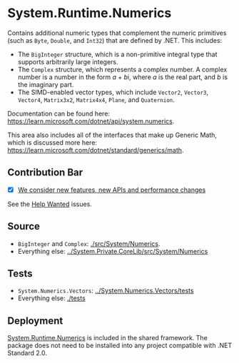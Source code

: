 # System.Runtime.Numerics
Contains additional numeric types that complement the numeric primitives (such as `Byte`, `Double`, and `Int32`) that are defined by .NET. This includes:

* The `BigInteger` structure, which is a non-primitive integral type that supports arbitrarily large integers.
* The `Complex` structure, which represents a complex number. A complex number is a number in the form *a* + *b*i, where *a* is the real part, and *b* is the imaginary part.
* The SIMD-enabled vector types, which include `Vector2`, `Vector3`, `Vector4`, `Matrix3x2`, `Matrix4x4`, `Plane`, and `Quaternion`.

Documentation can be found here: https://learn.microsoft.com/dotnet/api/system.numerics.

This area also includes all of the interfaces that make up Generic Math, which is discussed more here: https://learn.microsoft.com/dotnet/standard/generics/math.

## Contribution Bar
- [x] [We consider new features, new APIs and performance changes](/src/libraries/README.md#primary-bar)

See the [Help Wanted](https://github.com/dotnet/runtime/issues?q=is%3Aissue+is%3Aopen+label%3Aarea-System.Numerics+label%3A%22help+wanted%22+) issues.


## Source
* `BigInteger` and `Complex`: [./src/System/Numerics](./src/System/Numerics).
* Everything else: [../System.Private.CoreLib/src/System/Numerics](../System.Private.CoreLib/src/System/Numerics)

## Tests
* `System.Numerics.Vectors`: [../System.Numerics.Vectors/tests](../System.Numerics.Vectors/tests)
* Everything else: [./tests](./tests)

## Deployment
[System.Runtime.Numerics](https://www.nuget.org/packages/System.Runtime.Numerics) is included in the shared framework. The package does not need to be installed into any project compatible with .NET Standard 2.0.